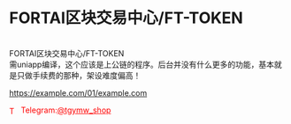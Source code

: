# FORTAI区块交易中心/FT-TOKEN

<br>FORTAI区块交易中心/FT-TOKEN<br>需uniapp编译，这个应该是上公链的程序。后台并没有什么更多的功能，基本就是只做手续费的那种，架设难度偏高！

https://example.com/01/example.com


<p style="color: red;"><img src="https://cdn-icons-png.flaticon.com/512/2111/2111646.png" alt="Telegram Icon" style="width: 16px; vertical-align: middle; margin-right: 5px;">Telegram:<a href="https://t.me/tgymw_shop" style="color: red;">@tgymw_shop</a></p>
